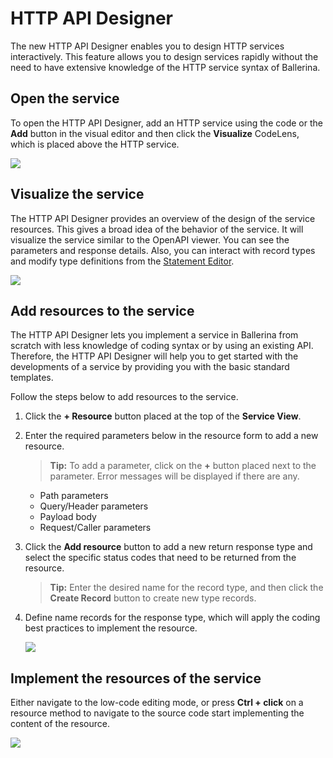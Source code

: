 # HTTP API Designer

The new HTTP API Designer enables you to design HTTP services interactively. This feature allows you to design services rapidly without the need to have extensive knowledge of the HTTP service syntax of Ballerina. 

## Open the service 

To open the HTTP API Designer, add an HTTP service using the code or the **Add** button in the visual editor and then click the **Visualize** CodeLens, which is placed above the HTTP service.

<img src="/learn/images/vs-code-extension/release-notes/v-4.0.0/service-design.gif" class="cInlineImage-full"/>

## Visualize the service

The HTTP API Designer provides an overview of the design of the service resources. This gives a broad idea of the behavior of the service. It will visualize the service similar to the OpenAPI viewer. You can see the parameters and response details. Also, you can interact with record types and modify type definitions from the [Statement Editor](https://wso2.com/ballerina/vscode/docs/references/statement-editor/).

<img src="/learn/images/vs-code-extension/visual-programming/http-api-designer/visualize.gif" class="cInlineImage-full"/>

## Add resources to the service

The HTTP API Designer lets you implement a service in Ballerina from scratch with less knowledge of coding syntax or by using an existing API. Therefore, the HTTP API Designer will help you to get started with the developments of a service by providing you with the basic standard templates.

Follow the steps below to add resources to the service.

1. Click the **+ Resource** button placed at the top of the **Service View**.

2. Enter the required parameters below in the resource form to add a new resource.

    >**Tip:** To add a parameter, click on the **+** button placed next to the parameter. Error messages will be displayed if there are any.

    - Path parameters
    - Query/Header parameters
    - Payload body
    - Request/Caller parameters

3. Click the **Add resource** button to add a new return response type and select the specific status codes that need to be returned from the resource.

    >**Tip:** Enter the desired name for the record type, and then click the **Create Record** button to create new type records.

4. Define name records for the response type, which will apply the coding best practices to implement the resource.

    <img src="/learn/images/vs-code-extension/visual-programming/http-api-designer/edit-api.gif" class="cInlineImage-full"/>

## Implement the resources of the service

Either navigate to the low-code editing mode, or press **Ctrl + click** on a resource method to navigate to the source code  start implementing the content of the resource.

<img src="/learn/images/vs-code-extension/visual-programming/http-api-designer/navigation.gif" class="cInlineImage-full"/>
